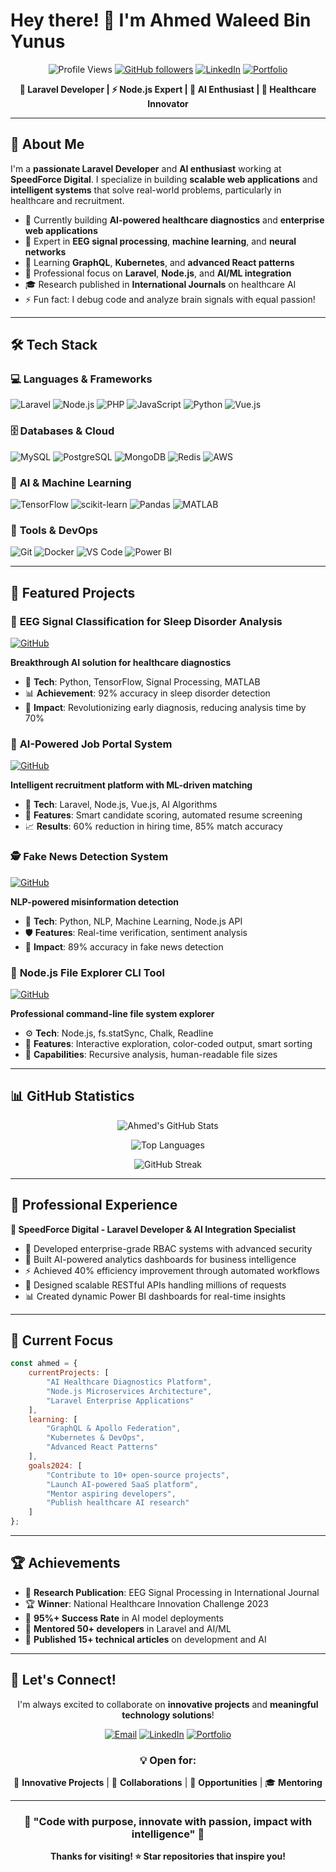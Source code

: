 # Hey there! 👋 I'm Ahmed Waleed Bin Yunus

<div align="center">

![Profile Views](https://komarev.com/ghpvc/?username=ahmedwaleed2002&color=blue&style=flat-square)
[![GitHub followers](https://img.shields.io/github/followers/ahmedwaleed2002?label=Follow&style=social)](https://github.com/ahmedwaleed2002)
[![LinkedIn](https://img.shields.io/badge/LinkedIn-Connect-0077B5?style=flat-square&logo=linkedin)](https://www.linkedin.com/in/ahmed-waleed-bin-yunus-52a50923b/)
[![Portfolio](https://img.shields.io/badge/Portfolio-Visit-FF5722?style=flat-square&logo=netlify)](https://stunning-heliotrope-46586e.netlify.app)

**🚀 Laravel Developer | ⚡ Node.js Expert | 🤖 AI Enthusiast | 🏥 Healthcare Innovator**

</div>

---

## 🎯 About Me

I'm a **passionate Laravel Developer** and **AI enthusiast** working at **SpeedForce Digital**. I specialize in building **scalable web applications** and **intelligent systems** that solve real-world problems, particularly in healthcare and recruitment.

- 🔭 Currently building **AI-powered healthcare diagnostics** and **enterprise web applications**
- 🧠 Expert in **EEG signal processing**, **machine learning**, and **neural networks**
- 🌱 Learning **GraphQL**, **Kubernetes**, and **advanced React patterns**
- 💼 Professional focus on **Laravel**, **Node.js**, and **AI/ML integration**
- 🎓 Research published in **International Journals** on healthcare AI
- ⚡ Fun fact: I debug code and analyze brain signals with equal passion!

---

## 🛠️ Tech Stack

### 💻 **Languages & Frameworks**
![Laravel](https://img.shields.io/badge/Laravel-FF2D20?style=for-the-badge&logo=laravel&logoColor=white)
![Node.js](https://img.shields.io/badge/Node.js-339933?style=for-the-badge&logo=node.js&logoColor=white)
![PHP](https://img.shields.io/badge/PHP-777BB4?style=for-the-badge&logo=php&logoColor=white)
![JavaScript](https://img.shields.io/badge/JavaScript-F7DF1E?style=for-the-badge&logo=javascript&logoColor=black)
![Python](https://img.shields.io/badge/Python-3776AB?style=for-the-badge&logo=python&logoColor=white)
![Vue.js](https://img.shields.io/badge/Vue.js-4FC08D?style=for-the-badge&logo=vue.js&logoColor=white)

### 🗄️ **Databases & Cloud**
![MySQL](https://img.shields.io/badge/MySQL-4479A1?style=for-the-badge&logo=mysql&logoColor=white)
![PostgreSQL](https://img.shields.io/badge/PostgreSQL-316192?style=for-the-badge&logo=postgresql&logoColor=white)
![MongoDB](https://img.shields.io/badge/MongoDB-47A248?style=for-the-badge&logo=mongodb&logoColor=white)
![Redis](https://img.shields.io/badge/Redis-DC382D?style=for-the-badge&logo=redis&logoColor=white)
![AWS](https://img.shields.io/badge/AWS-232F3E?style=for-the-badge&logo=amazon-aws&logoColor=white)

### 🤖 **AI & Machine Learning**
![TensorFlow](https://img.shields.io/badge/TensorFlow-FF6F00?style=for-the-badge&logo=tensorflow&logoColor=white)
![scikit-learn](https://img.shields.io/badge/scikit--learn-F7931E?style=for-the-badge&logo=scikit-learn&logoColor=white)
![Pandas](https://img.shields.io/badge/Pandas-150458?style=for-the-badge&logo=pandas&logoColor=white)
![MATLAB](https://img.shields.io/badge/MATLAB-0076A8?style=for-the-badge&logo=mathworks&logoColor=white)

### 🔧 **Tools & DevOps**
![Git](https://img.shields.io/badge/Git-F05032?style=for-the-badge&logo=git&logoColor=white)
![Docker](https://img.shields.io/badge/Docker-2496ED?style=for-the-badge&logo=docker&logoColor=white)
![VS Code](https://img.shields.io/badge/VS_Code-007ACC?style=for-the-badge&logo=visual-studio-code&logoColor=white)
![Power BI](https://img.shields.io/badge/Power_BI-F2C811?style=for-the-badge&logo=powerbi&logoColor=black)

---

## 🌟 Featured Projects

### 🧠 **EEG Signal Classification for Sleep Disorder Analysis**
[![GitHub](https://img.shields.io/badge/GitHub-View_Code-181717?style=for-the-badge&logo=github)](https://github.com/ahmedwaleed2002)

**Breakthrough AI solution for healthcare diagnostics**
- 🔬 **Tech**: Python, TensorFlow, Signal Processing, MATLAB
- 📊 **Achievement**: 92% accuracy in sleep disorder detection
- 🏥 **Impact**: Revolutionizing early diagnosis, reducing analysis time by 70%

### 💼 **AI-Powered Job Portal System**
[![GitHub](https://img.shields.io/badge/GitHub-View_Code-181717?style=for-the-badge&logo=github)](https://github.com/ahmedwaleed2002)

**Intelligent recruitment platform with ML-driven matching**
- 🔧 **Tech**: Laravel, Node.js, Vue.js, AI Algorithms
- 🎯 **Features**: Smart candidate scoring, automated resume screening
- 📈 **Results**: 60% reduction in hiring time, 85% match accuracy

### 🕵️ **Fake News Detection System**
[![GitHub](https://img.shields.io/badge/GitHub-View_Code-181717?style=for-the-badge&logo=github)](https://github.com/ahmedwaleed2002)

**NLP-powered misinformation detection**
- 🧠 **Tech**: Python, NLP, Machine Learning, Node.js API
- 🛡️ **Features**: Real-time verification, sentiment analysis
- 📰 **Impact**: 89% accuracy in fake news detection

### 🔧 **Node.js File Explorer CLI Tool**
[![GitHub](https://img.shields.io/badge/GitHub-View_Code-181717?style=for-the-badge&logo=github)](https://github.com/ahmedwaleed2002/tasksf5)

**Professional command-line file system explorer**
- ⚙️ **Tech**: Node.js, fs.statSync, Chalk, Readline
- 🎨 **Features**: Interactive exploration, color-coded output, smart sorting
- 🚀 **Capabilities**: Recursive analysis, human-readable file sizes

---

## 📊 GitHub Statistics

<div align="center">

![Ahmed's GitHub Stats](https://github-readme-stats.vercel.app/api?username=ahmedwaleed2002&show_icons=true&theme=dark&hide_border=true&include_all_commits=true)

![Top Languages](https://github-readme-stats.vercel.app/api/top-langs/?username=ahmedwaleed2002&layout=compact&theme=dark&hide_border=true)

![GitHub Streak](https://github-readme-streak-stats.herokuapp.com/?user=ahmedwaleed2002&theme=dark&hide_border=true)

</div>

---

## 💼 Professional Experience

**🏢 SpeedForce Digital - Laravel Developer & AI Integration Specialist**

- 🚀 Developed enterprise-grade RBAC systems with advanced security
- 🤖 Built AI-powered analytics dashboards for business intelligence
- ⚡ Achieved 40% efficiency improvement through automated workflows
- 🔐 Designed scalable RESTful APIs handling millions of requests
- 📊 Created dynamic Power BI dashboards for real-time insights

---

## 🎯 Current Focus

```javascript
const ahmed = {
    currentProjects: [
        "AI Healthcare Diagnostics Platform",
        "Node.js Microservices Architecture", 
        "Laravel Enterprise Applications"
    ],
    learning: [
        "GraphQL & Apollo Federation",
        "Kubernetes & DevOps",
        "Advanced React Patterns"
    ],
    goals2024: [
        "Contribute to 10+ open-source projects",
        "Launch AI-powered SaaS platform",
        "Mentor aspiring developers",
        "Publish healthcare AI research"
    ]
};
```

---

## 🏆 Achievements

- 🥇 **Research Publication**: EEG Signal Processing in International Journal
- 🏆 **Winner**: National Healthcare Innovation Challenge 2023
- 🎯 **95%+ Success Rate** in AI model deployments
- 👥 **Mentored 50+ developers** in Laravel and AI/ML
- 📝 **Published 15+ technical articles** on development and AI

---

## 🤝 Let's Connect!

<div align="center">

I'm always excited to collaborate on **innovative projects** and **meaningful technology solutions**!

[![Email](https://img.shields.io/badge/Email-D14836?style=for-the-badge&logo=gmail&logoColor=white)](mailto:awby2002@gmail.com)
[![LinkedIn](https://img.shields.io/badge/LinkedIn-0077B5?style=for-the-badge&logo=linkedin&logoColor=white)](https://www.linkedin.com/in/ahmed-waleed-bin-yunus-52a50923b/)
[![Portfolio](https://img.shields.io/badge/Portfolio-FF5722?style=for-the-badge&logo=netlify&logoColor=white)](https://stunning-heliotrope-46586e.netlify.app)

### 💡 Open for:
🚀 **Innovative Projects** | 🤝 **Collaborations** | 💼 **Opportunities** | 🎓 **Mentoring**

</div>

---

<div align="center">

### 🌟 "Code with purpose, innovate with passion, impact with intelligence" 🌟

**Thanks for visiting! ⭐ Star repositories that inspire you!**

</div>
